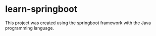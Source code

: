 # learn-springboot
This project was created using the springboot framework with the Java programming language.

